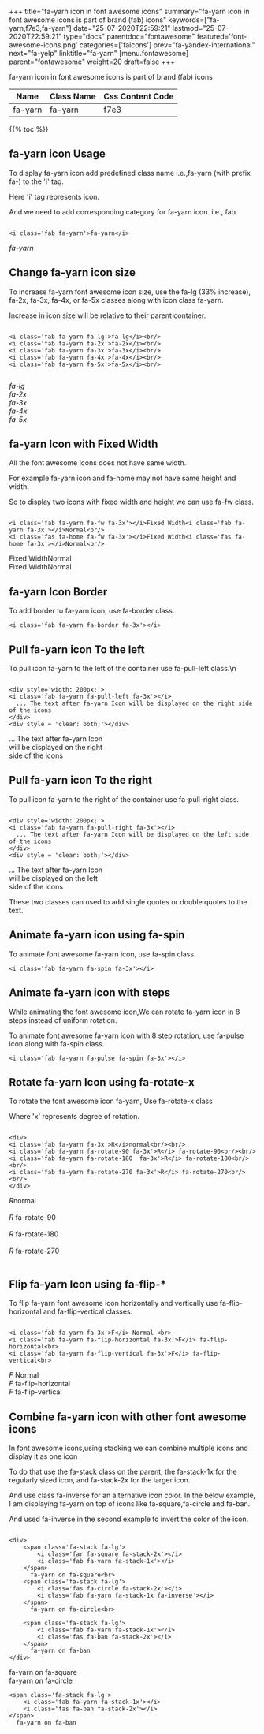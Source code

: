 +++
title="fa-yarn icon in font awesome icons"
summary="fa-yarn icon in font awesome icons is part of brand (fab) icons"
keywords=["fa-yarn,f7e3,fa-yarn"]
date="25-07-2020T22:59:21"
lastmod="25-07-2020T22:59:21"
type="docs"
parentdoc="fontawesome"
featured='font-awesome-icons.png'
categories=['faicons']
prev="fa-yandex-international"
next="fa-yelp"
linktitle="fa-yarn"
[menu.fontawesome]
parent="fontawesome"
weight=20
draft=false
+++


fa-yarn icon in font awesome icons is part of brand (fab) icons

<div class='table-responsive'><table class='table'><thead><tr><th>Name</th><th>Class Name</th><th>Css Content Code</th></tr></thead><tbody><tr><td>fa-yarn</td><td>fa-yarn</td><td>f7e3</td></tr></tbody></table></div>


{{% toc %}}


## fa-yarn icon Usage

To display fa-yarn icon add predefined class name i.e.,fa-yarn (with prefix fa-) to the 'i' tag.

Here 'i' tag represents icon.

And we need to add corresponding category for fa-yarn icon. i.e., fab.


```

<i class='fab fa-yarn'>fa-yarn</i>
```

<i class='fab fa-yarn'>fa-yarn</i>




## Change fa-yarn icon size
To increase fa-yarn font awesome icon size, use the fa-lg (33% increase), fa-2x, fa-3x, fa-4x, or fa-5x classes along with icon class fa-yarn.

Increase in icon size will be relative to their parent container. 

```

<i class='fab fa-yarn fa-lg'>fa-lg</i><br/>
<i class='fab fa-yarn fa-2x'>fa-2x</i><br/>
<i class='fab fa-yarn fa-3x'>fa-3x</i><br/>
<i class='fab fa-yarn fa-4x'>fa-4x</i><br/>
<i class='fab fa-yarn fa-5x'>fa-5x</i><br/>
            
```

<i class='fab fa-yarn fa-lg'>fa-lg</i><br/>
<i class='fab fa-yarn fa-2x'>fa-2x</i><br/>
<i class='fab fa-yarn fa-3x'>fa-3x</i><br/>
<i class='fab fa-yarn fa-4x'>fa-4x</i><br/>
<i class='fab fa-yarn fa-5x'>fa-5x</i><br/>
            



## fa-yarn Icon with Fixed Width 

All the font awesome icons does not have same width.

For example fa-yarn icon and fa-home may not have same height and width.

So to display two icons with fixed width and height we can use fa-fw class.


```

<i class='fab fa-yarn fa-fw fa-3x'></i>Fixed Width<i class='fab fa-yarn fa-3x'></i>Normal<br/>
<i class='fas fa-home fa-fw fa-3x'></i>Fixed Width<i class='fas fa-home fa-3x'></i>Normal<br/>
```

<i class='fab fa-yarn fa-fw fa-3x'></i>Fixed Width<i class='fab fa-yarn fa-3x'></i>Normal<br/>
<i class='fas fa-home fa-fw fa-3x'></i>Fixed Width<i class='fas fa-home fa-3x'></i>Normal<br/>



## fa-yarn Icon Border 

To add border to fa-yarn icon, use fa-border class.


```
<i class='fab fa-yarn fa-border fa-3x'></i>

```
<i class='fab fa-yarn fa-border fa-3x'></i>





## Pull fa-yarn icon To the left

To pull icon fa-yarn to the left of the container use fa-pull-left class.\n

```

<div style='width: 200px;'>
<i class='fab fa-yarn fa-pull-left fa-3x'></i>
  ... The text after fa-yarn Icon will be displayed on the right side of the icons
</div>
<div style = 'clear: both;'></div>
```

<div style='width: 200px;'>
<i class='fab fa-yarn fa-pull-left fa-3x'></i>
  ... The text after fa-yarn Icon will be displayed on the right side of the icons
</div>
<div style = 'clear: both;'></div>




## Pull fa-yarn icon To the right
To pull icon fa-yarn to the right of the container use fa-pull-right class.

```

<div style='width: 200px;'>
<i class='fab fa-yarn fa-pull-right fa-3x'></i>
  ... The text after fa-yarn Icon will be displayed on the left side of the icons
</div>
<div style = 'clear: both;'></div>
```

<div style='width: 200px;'>
<i class='fab fa-yarn fa-pull-right fa-3x'></i>
  ... The text after fa-yarn Icon will be displayed on the left side of the icons
</div>
<div style = 'clear: both;'></div>

These two classes can used to add single quotes or double quotes to the text.


## Animate fa-yarn icon using fa-spin
To animate font awesome fa-yarn icon, use fa-spin class.

```
<i class='fab fa-yarn fa-spin fa-3x'></i>
```
<i class='fab fa-yarn fa-spin fa-3x'></i>




## Animate fa-yarn icon with steps
While animating the font awesome icon,We can rotate fa-yarn icon in 8 steps instead of uniform rotation.

To animate font awesome fa-yarn icon with 8 step rotation, use fa-pulse icon along with fa-spin class.


```
<i class='fab fa-yarn fa-pulse fa-spin fa-3x'></i>

```
<i class='fab fa-yarn fa-pulse fa-spin fa-3x'></i>





## Rotate fa-yarn Icon using fa-rotate-x
To rotate the font awesome icon fa-yarn, Use fa-rotate-x class

Where 'x' represents degree of rotation.


```

<div>
<i class='fab fa-yarn fa-3x'>R</i>normal<br/><br/>
<i class='fab fa-yarn fa-rotate-90 fa-3x'>R</i> fa-rotate-90<br/><br/> 
<i class='fab fa-yarn fa-rotate-180  fa-3x'>R</i> fa-rotate-180<br/><br/> 
<i class='fab fa-yarn fa-rotate-270 fa-3x'>R</i> fa-rotate-270<br/><br/>
</div>
```

<div>
<i class='fab fa-yarn fa-3x'>R</i>normal<br/><br/>
<i class='fab fa-yarn fa-rotate-90 fa-3x'>R</i> fa-rotate-90<br/><br/> 
<i class='fab fa-yarn fa-rotate-180  fa-3x'>R</i> fa-rotate-180<br/><br/> 
<i class='fab fa-yarn fa-rotate-270 fa-3x'>R</i> fa-rotate-270<br/><br/>
</div>




## Flip fa-yarn Icon using fa-flip-*
To flip fa-yarn font awesome icon horizontally and vertically use fa-flip-horizontal and fa-flip-vertical classes. 

```

<i class='fab fa-yarn fa-3x'>F</i> Normal <br>
<i class='fab fa-yarn fa-flip-horizontal fa-3x'>F</i> fa-flip-horizontal<br>
<i class='fab fa-yarn fa-flip-vertical fa-3x'>F</i> fa-flip-vertical<br>
```

<i class='fab fa-yarn fa-3x'>F</i> Normal <br>
<i class='fab fa-yarn fa-flip-horizontal fa-3x'>F</i> fa-flip-horizontal<br>
<i class='fab fa-yarn fa-flip-vertical fa-3x'>F</i> fa-flip-vertical<br>




## Combine fa-yarn icon with other font awesome icons
In font awesome icons,using stacking we can combine multiple icons and display it as one icon 

To do that use the fa-stack class on the parent, the fa-stack-1x for the regularly sized icon, and fa-stack-2x for the larger icon.

And use class fa-inverse for an alternative icon color. 
In the below example, I am displaying fa-yarn on top of icons like fa-square,fa-circle and fa-ban.

And used fa-inverse in the second example to invert the color of the icon.

```

<div>
    <span class='fa-stack fa-lg'>
        <i class='far fa-square fa-stack-2x'></i>
        <i class='fab fa-yarn fa-stack-1x'></i>
    </span>
      fa-yarn on fa-square<br>
    <span class='fa-stack fa-lg'>
        <i class='fas fa-circle fa-stack-2x'></i>
        <i class='fab fa-yarn fa-stack-1x fa-inverse'></i>
    </span>
      fa-yarn on fa-circle<br>

    <span class='fa-stack fa-lg'>
        <i class='fab fa-yarn fa-stack-1x'></i>
        <i class='fas fa-ban fa-stack-2x'></i>
    </span>
      fa-yarn on fa-ban
</div>
```

<div>
    <span class='fa-stack fa-lg'>
        <i class='far fa-square fa-stack-2x'></i>
        <i class='fab fa-yarn fa-stack-1x'></i>
    </span>
      fa-yarn on fa-square<br>
    <span class='fa-stack fa-lg'>
        <i class='fas fa-circle fa-stack-2x'></i>
        <i class='fab fa-yarn fa-stack-1x fa-inverse'></i>
    </span>
      fa-yarn on fa-circle<br>

    <span class='fa-stack fa-lg'>
        <i class='fab fa-yarn fa-stack-1x'></i>
        <i class='fas fa-ban fa-stack-2x'></i>
    </span>
      fa-yarn on fa-ban
</div>






